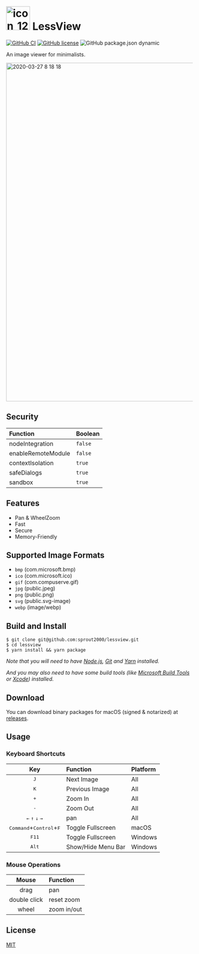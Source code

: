 # <img width="64" alt="icon_128x128@2x" src="https://user-images.githubusercontent.com/52094761/75083039-f3dcb700-5559-11ea-94c4-5550a885a972.png"> LessView

[![GitHub CI](https://github.com/sprout2000/lessview/workflows/GitHub%20CI/badge.svg)](https://github.com/sprout2000/lessview/actions?query=workflow%3A%22GitHub+CI%22)
[![GitHub license](https://img.shields.io/github/license/sprout2000/lessview)](https://github.com/sprout2000/lessview/blob/master/LICENSE.md)
![GitHub package.json dynamic](https://img.shields.io/github/package-json/keywords/sprout2000/lessview)

An image viewer for minimalists.

<img width="912" alt="2020-03-27 8 18 18" src="https://user-images.githubusercontent.com/52094761/77708128-89141500-700a-11ea-90fe-31f30f1dd9ee.png">

## Security

Function | Boolean
:--- | :---
nodeIntegration | `false`
enableRemoteModule | `false`
contextIsolation | `true`
safeDialogs | `true`
sandbox | `true`

## Features

- Pan & WheelZoom
- Fast
- Secure
- Memory-Friendly

## Supported Image Formats

- `bmp` (com.microsoft.bmp)
- `ico` (com.microsoft.ico)
- `gif` (com.compuserve.gif)
- `jpg` (public.jpeg)
- `png` (public.png)
- `svg` (public.svg-image)
- `webp` (image/webp)

## Build and Install

```
$ git clone git@github.com:sprout2000/lessview.git
$ cd lessview
$ yarn install && yarn package
```

*Note that you will need to have [Node.js](https://nodejs.org), [Git](https://git-scm.com/) and [Yarn](https://yarnpkg.com/) installed.*

*And you may also need to have some build tools (like [Microsoft Build Tools](https://www.microsoft.com/en-us/download/details.aspx?id=48159) or [Xcode](https://apps.apple.com/app/xcode/id497799835)) installed.*

## Download

You can download binary packages for macOS (signed & notarized) at [releases](https://github.com/sprout2000/lessview/releases).

## Usage

### Keyboard Shortcuts

Key | Function | Platform
:---: | :--- | :---
<kbd>J</kbd> | Next Image | All
<kbd>K</kdb> | Previous Image | All
<kbd>+</kdb> | Zoom In | All
<kbd>-</kdb> | Zoom Out | All
<kbd>&#8592;</kbd> <kbd>&#8593;</kbd> <kbd>&#8595;</kbd> <kbd>&#8594;</kbd> | pan | All
<kbd>Command</kbd>+<kbd>Control</kbd>+<kbd>F</kbd> | Toggle Fullscreen | macOS
<kbd>F11</kbd> | Toggle Fullscreen | Windows
<kbd>Alt</kbd> | Show/Hide Menu Bar | Windows

### Mouse Operations

Mouse | Function
:---: | :---
drag | pan
double click | reset zoom
wheel | zoom in/out

## License

[MIT](https://github.com/sprout2000/lessview/blob/master/LICENSE.md)
